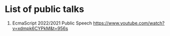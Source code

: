 # List of public talks

1. EcmaScript 2022/2021 Public Speech https://www.youtube.com/watch?v=xdmpk6CYPkM&t=956s
